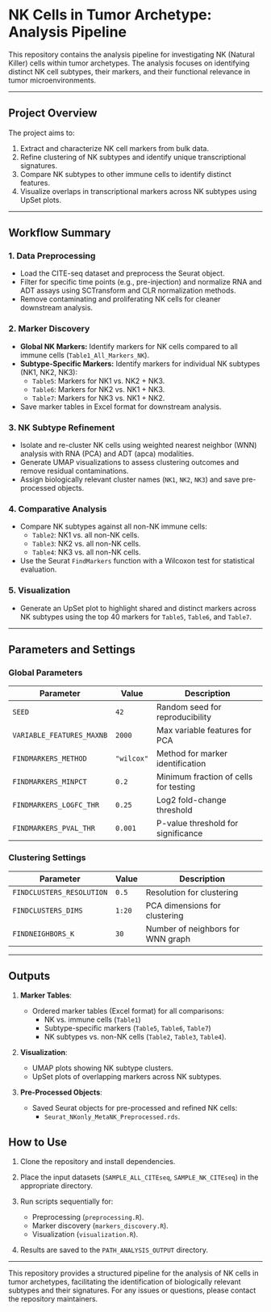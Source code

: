 # NK Cells in Tumor Archetype: Analysis Pipeline

This repository contains the analysis pipeline for investigating NK (Natural Killer) cells within tumor archetypes. The analysis focuses on identifying distinct NK cell subtypes, their markers, and their functional relevance in tumor microenvironments.

---

## Project Overview

The project aims to:
1. Extract and characterize NK cell markers from bulk data.
2. Refine clustering of NK subtypes and identify unique transcriptional signatures.
3. Compare NK subtypes to other immune cells to identify distinct features.
4. Visualize overlaps in transcriptional markers across NK subtypes using UpSet plots.

---

## Workflow Summary

### 1. **Data Preprocessing**
- Load the CITE-seq dataset and preprocess the Seurat object.
- Filter for specific time points (e.g., pre-injection) and normalize RNA and ADT assays using SCTransform and CLR normalization methods.
- Remove contaminating and proliferating NK cells for cleaner downstream analysis.

### 2. **Marker Discovery**
- **Global NK Markers:** Identify markers for NK cells compared to all immune cells (`Table1_All_Markers_NK`).
- **Subtype-Specific Markers:** Identify markers for individual NK subtypes (NK1, NK2, NK3):
  - `Table5`: Markers for NK1 vs. NK2 + NK3.
  - `Table6`: Markers for NK2 vs. NK1 + NK3.
  - `Table7`: Markers for NK3 vs. NK1 + NK2.
- Save marker tables in Excel format for downstream analysis.

### 3. **NK Subtype Refinement**
- Isolate and re-cluster NK cells using weighted nearest neighbor (WNN) analysis with RNA (PCA) and ADT (apca) modalities.
- Generate UMAP visualizations to assess clustering outcomes and remove residual contaminations.
- Assign biologically relevant cluster names (`NK1`, `NK2`, `NK3`) and save pre-processed objects.

### 4. **Comparative Analysis**
- Compare NK subtypes against all non-NK immune cells:
  - `Table2`: NK1 vs. all non-NK cells.
  - `Table3`: NK2 vs. all non-NK cells.
  - `Table4`: NK3 vs. all non-NK cells.
- Use the Seurat `FindMarkers` function with a Wilcoxon test for statistical evaluation.

### 5. **Visualization**
- Generate an UpSet plot to highlight shared and distinct markers across NK subtypes using the top 40 markers for `Table5`, `Table6`, and `Table7`.

---

## Parameters and Settings

### Global Parameters

| Parameter                | Value                       | Description                           |
|--------------------------|-----------------------------|---------------------------------------|
| `SEED`                   | `42`                       | Random seed for reproducibility       |
| `VARIABLE_FEATURES_MAXNB`| `2000`                     | Max variable features for PCA         |
| `FINDMARKERS_METHOD`     | `"wilcox"`                 | Method for marker identification      |
| `FINDMARKERS_MINPCT`     | `0.2`                      | Minimum fraction of cells for testing |
| `FINDMARKERS_LOGFC_THR`  | `0.25`                     | Log2 fold-change threshold            |
| `FINDMARKERS_PVAL_THR`   | `0.001`                    | P-value threshold for significance    |

### Clustering Settings

| Parameter               | Value      | Description                          |
|-------------------------|------------|--------------------------------------|
| `FINDCLUSTERS_RESOLUTION`| `0.5`     | Resolution for clustering            |
| `FINDCLUSTERS_DIMS`     | `1:20`     | PCA dimensions for clustering        |
| `FINDNEIGHBORS_K`       | `30`       | Number of neighbors for WNN graph    |

---

## Outputs

1. **Marker Tables**:
   - Ordered marker tables (Excel format) for all comparisons:
     - NK vs. immune cells (`Table1`)
     - Subtype-specific markers (`Table5`, `Table6`, `Table7`)
     - NK subtypes vs. non-NK cells (`Table2`, `Table3`, `Table4`).

2. **Visualization**:
   - UMAP plots showing NK subtype clusters.
   - UpSet plots of overlapping markers across NK subtypes.

3. **Pre-Processed Objects**:
   - Saved Seurat objects for pre-processed and refined NK cells:
     - `Seurat_NKonly_MetaNK_Preprocessed.rds`.



## How to Use

1. Clone the repository and install dependencies.
2. Place the input datasets (`SAMPLE_ALL_CITEseq`, `SAMPLE_NK_CITEseq`) in the appropriate directory.
3. Run scripts sequentially for:
   - Preprocessing (`preprocessing.R`).
   - Marker discovery (`markers_discovery.R`).
   - Visualization (`visualization.R`).

4. Results are saved to the `PATH_ANALYSIS_OUTPUT` directory.

---

This repository provides a structured pipeline for the analysis of NK cells in tumor archetypes, facilitating the identification of biologically relevant subtypes and their signatures. For any issues or questions, please contact the repository maintainers.

